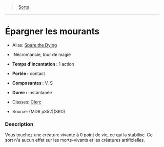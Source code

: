 ﻿> [Sorts](hd_spells.md)

---

# Épargner les mourants

- Alias: [Spare the Dying](srd_spells_spare_the_dying.md)

-  Nécromancie, tour de magie

- **Temps d'incantation :** 1 action

- **Portée :** contact

- **Composantes :** V, S</Components-->

- **Durée :** instantanée

- Classes: [Clerc](hd_cleric.md)

- Source: (MDR p352)(SRD)

### Description

Vous touchez une créature vivante à 0 point de vie, ce qui la stabilise. Ce sort n'a aucun effet sur les morts-vivants et les créatures artificielles.

